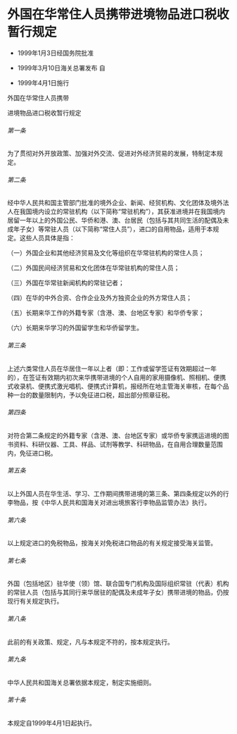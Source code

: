 # 外国在华常住人员携带进境物品进口税收暂行规定

- 1999年1月3日经国务院批准

- 1999年3月10日海关总署发布 自

- 1999年4月1日施行

<!-- INFO END -->

外国在华常住人员携带

进境物品进口税收暂行规定

###### 第一条

为了贯彻对外开放政策、加强对外交流、促进对外经济贸易的发展，特制定本规定。

###### 第二条

经中华人民共和国主管部门批准的境外企业、新闻、经贸机构、文化团体及境外法人在我国境内设立的常驻机构（以下简称“常驻机构”），其获准进境并在我国境内居留一年以上的外国公民、华侨和港、澳、台居民（包括与其共同生活的配偶及未成年子女）等常驻人员（以下简称“常住人员”），进口的自用物品，适用于本规定。这些人员具体是指：

（一）外国企业和其他经济贸易及文化等组织在华常驻机构的常住人员；

（二）外国民间经济贸易和文化团体在华常驻机构的常住人员；

（三）外国在华常驻新闻机构的常驻记者；

（四）在华的中外合资、合作企业及外方独资企业的外方常住人员；

（五）长期来华工作的外籍专家（含港、澳、台地区专家）和华侨专家；

（六）长期来华学习的外国留学生和华侨留学生。

###### 第三条

上述六类常住人员在华居住一年以上者（即：工作或留学签证有效期超过一年的），在签证有效期内初次来华携带进境的个人自用的家用摄像机、照相机、便携式收录机、便携式激光唱机、便携式计算机，报经所在地主管海关审核，在每个品种一台的数量限制内，予以免征进口税，超出部分照章征税。

###### 第四条

对符合第二条规定的外籍专家（含港、澳、台地区专家）或华侨专家携运进境的图书资料、科研仪器、工具、样品、试剂等教学、科研物品，在自用合理数量范围内，免征进口税。

###### 第五条

以上外国人员在华生活、学习、工作期间携带进境的第三条、第四条规定以外的行李物品，按《中华人民共和国海关对进出境旅客行李物品监管办法》执行。

###### 第六条

以上规定进口的免税物品，按海关对免税进口物品的有关规定接受海关监管。

###### 第七条

外国（包括地区）驻华使（领）馆、联合国专门机构及国际组织常驻（代表）机构的常驻人员（包括与其同行来华居驻的配偶及未成年子女）携带进境的物品，仍按现行有关规定执行。

###### 第八条

此前的有关政策、规定，凡与本规定不符的，按本规定执行。

###### 第九条

中华人民共和国海关总署依据本规定，制定实施细则。

###### 第十条

本规定自1999年4月1日起执行。

